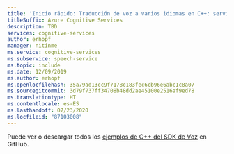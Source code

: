 ```yaml
---
title: 'Inicio rápido: Traducción de voz a varios idiomas en C++: servicio de voz'
titleSuffix: Azure Cognitive Services
description: TBD
services: cognitive-services
author: erhopf
manager: nitinme
ms.service: cognitive-services
ms.subservice: speech-service
ms.topic: include
ms.date: 12/09/2019
ms.author: erhopf
ms.openlocfilehash: 35a79ad13cc9f7178c183fec6cb96e6abc1c8a07
ms.sourcegitcommit: 3d79f737ff34708b48dd2ae45100e2516af9ed78
ms.translationtype: HT
ms.contentlocale: es-ES
ms.lasthandoff: 07/23/2020
ms.locfileid: "87103008"
---
```

Puede ver o descargar todos los <a href="https://aka.ms/speech/github-cpp">ejemplos de C++ del SDK de Voz</a> en GitHub. 